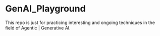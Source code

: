 # GenAI_Playground
This repo is just for practicing interesting and ongoing techniques in the field of Agentic | Generative AI. 
